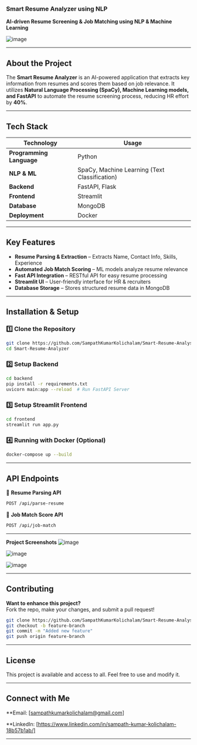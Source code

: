 ### **Smart Resume Analyzer using NLP**

**AI-driven Resume Screening & Job Matching using NLP & Machine Learning**

![image](https://github.com/user-attachments/assets/45ef2420-d9db-4435-88d7-e1203262fa1f)

---

## About the Project
The **Smart Resume Analyzer** is an AI-powered application that extracts key information from resumes and scores them based on job relevance. It utilizes **Natural Language Processing (SpaCy), Machine Learning models, and FastAPI** to automate the resume screening process, reducing HR effort by **40%**.

---

## Tech Stack
| Technology  | Usage |
|------------|--------------------------------|
| **Programming Language** | Python |
| **NLP & ML** | SpaCy, Machine Learning (Text Classification) |
| **Backend** | FastAPI, Flask |
| **Frontend** | Streamlit |
| **Database** | MongoDB |
| **Deployment** | Docker |

---

## Key Features
- **Resume Parsing & Extraction** – Extracts Name, Contact Info, Skills, Experience  
- **Automated Job Match Scoring** – ML models analyze resume relevance  
- **Fast API Integration** – RESTful API for easy resume processing  
- **Streamlit UI** – User-friendly interface for HR & recruiters  
- **Database Storage** – Stores structured resume data in MongoDB  

---

## Installation & Setup

### 1️⃣ Clone the Repository
```sh
git clone https://github.com/SampathKumarKolichalam/Smart-Resume-Analysis-Using-NLP.git
cd Smart-Resume-Analyzer

```

### **2️⃣ Setup Backend**
```sh
cd backend
pip install -r requirements.txt
uvicorn main:app --reload  # Run FastAPI Server
```

### **3️⃣ Setup Streamlit Frontend**
```sh
cd frontend
streamlit run app.py
```

### **4️⃣ Running with Docker (Optional)**
```sh
docker-compose up --build
```
---

## **API Endpoints**
🔹 **Resume Parsing API**
```sh
POST /api/parse-resume
```
🔹 **Job Match Score API**
```sh
POST /api/job-match
```
---
**Project Screenshots**
![image](https://github.com/user-attachments/assets/204d1d5e-93ef-435b-9f7f-7ef13ce7efad)

![image](https://github.com/user-attachments/assets/a142e660-0ae3-489f-b2ed-2090c0567749)

![image](https://github.com/user-attachments/assets/abc260a8-bf18-4c33-b913-b2ee84fe099a)


---

## **Contributing**
**Want to enhance this project?**  
Fork the repo, make your changes, and submit a pull request!  

```sh
git clone https://github.com/SampathKumarKolichalam/Smart-Resume-Analysis-Using-NLP.git
git checkout -b feature-branch
git commit -m "Added new feature"
git push origin feature-branch
```

---

## **License**
This project is available and access to all. Feel free to use and modify it.  

---

## **Connect with Me**
**Email: [sampathkumarkolichalam@gmail.com]  

**LinkedIn: [https://www.linkedin.com/in/sampath-kumar-kolichalam-18b57b1ab/]

---
